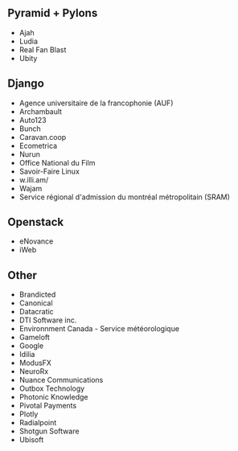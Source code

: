## Pyramid + Pylons

* Ajah
* Ludia
* Real Fan Blast
* Ubity

## Django

* Agence universitaire de la francophonie (AUF)
* Archambault
* Auto123
* Bunch
* Caravan.coop
* Ecometrica
* Nurun
* Office National du Film
* Savoir-Faire Linux
* w.illi.am/
* Wajam
* Service régional d'admission du montréal métropolitain (SRAM)

## Openstack

* eNovance
* iWeb

## Other

* Brandicted
* Canonical
* Datacratic
* DTI Software inc.
* Environnment Canada - Service météorologique
* Gameloft
* Google
* Idilia
* ModusFX
* NeuroRx
* Nuance Communications
* Outbox Technology
* Photonic Knowledge
* Pivotal Payments
* Plotly
* Radialpoint
* Shotgun Software
* Ubisoft
